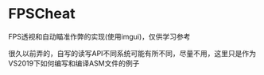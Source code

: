 # FPSCheat
FPS透视和自动瞄准作弊的实现(使用imgui)，仅供学习参考

很久以前弄的，自写的读写API不同系统可能有所不同，尽量不用，这里只是作为VS2019下如何编写和编译ASM文件的例子
